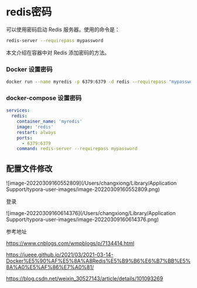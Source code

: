 # redis密码

可以使用密码启动 Redis 服务器。使用的命令是：

```bash
redis-server --requirepass mypassword
```

本文介绍在容器中对 Redis 添加密码的方法。



### Docker 设置密码

```bash
docker run --name myredis -p 6379:6379 -d redis --requirepass "mypassword"
```

### docker-compose 设置密码

```yaml
services:
  redis:
    container_name: 'myredis'
    image: 'redis'
    restart: always
    ports:
      - 6379:6379
    command: redis-server --requirepass mypassword
```



## 配置文件修改

![image-20220309160552809](/Users/changxiong/Library/Application Support/typora-user-images/image-20220309160552809.png)

登录

![image-20220309160614376](/Users/changxiong/Library/Application Support/typora-user-images/image-20220309160614376.png)





参考地址

https://www.cnblogs.com/wmpblogs/p/7134414.html

https://jueee.github.io/2021/03/2021-03-14-Docker%E5%90%AF%E5%8A%A8Redis%E5%B9%B6%E6%B7%BB%E5%8A%A0%E5%AF%86%E7%A0%81/

https://blog.csdn.net/weixin_30527143/article/details/101093269